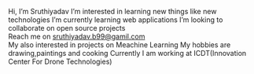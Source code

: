 Hi, I’m Sruthiyadav
I’m interested in learning new things like new technologies
I’m currently learning web applications
I’m looking to collaborate on open source projects  
Reach me on sruthiyadav.b99@gamil.com  
My also interested in projects on Meachine Learning
My hobbies are drawing,paintings and cooking 
Currently I am working at ICDT(Innovation Center For Drone Technologies)

